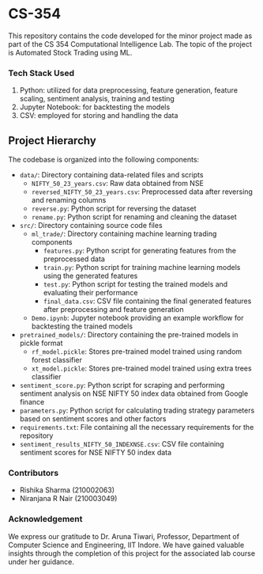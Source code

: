 # CS-354
This repository contains the code developed for the minor project made as part of the CS 354 Computational Intelligence Lab. The topic of the project is Automated Stock  Trading using ML.

### Tech Stack Used 
1. Python: utilized for data preprocessing, feature generation, feature scaling, sentiment analysis, training and testing
2. Jupyter Notebook: for backtesting the models
3. CSV: employed for storing and handling the data

## Project Hierarchy

The codebase is organized into the following components:

- `data/`: Directory containing data-related files and scripts
  - `NIFTY_50_23_years.csv`: Raw data obtained from NSE
  - `reversed_NIFTY_50_23_years.csv`: Preprocessed data after reversing and renaming columns
  - `reverse.py`: Python script for reversing the dataset
  - `rename.py`: Python script for renaming and cleaning the dataset
- `src/`: Directory containing source code files
  - `ml_trade/`: Directory containing machine learning trading components
    - `features.py`: Python script for generating features from the preprocessed data
    - `train.py`: Python script for training machine learning models using the generated features
    - `test.py`: Python script for testing the trained models and evaluating their performance
    - `final_data.csv`: CSV file containing the final generated features after preprocessing and feature generation
  - `Demo.ipynb`: Jupyter notebook providing an example workflow for backtesting the trained models
- `pretrained_models/`: Directory containing the pre-trained models in pickle format
  - `rf_model.pickle`: Stores pre-trained model trained using random forest classifier
  - `xt_model.pickle`: Stores pre-trained model trained using extra trees classifier
- `sentiment_score.py`: Python script for scraping and performing sentiment analysis on NSE NIFTY 50 index data obtained from Google finance
- `parameters.py`: Python script for calculating trading strategy parameters based on sentiment scores and other factors
- `requirements.txt`: File containing all the necessary requirements for the repository
- `sentiment_results_NIFTY_50_INDEXNSE.csv`: CSV file containing sentiment scores for NSE NIFTY 50 index data

### Contributors
- Rishika Sharma (210002063)
- Niranjana R Nair (210003049)

### Acknowledgement
We express our gratitude to Dr. Aruna Tiwari, Professor, Department of Computer Science and Engineering, IIT Indore. We have gained valuable insights through the completion of this project for the associated lab course under her guidance.


